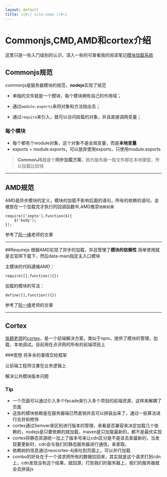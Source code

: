 ```yaml
---
layout: default
title: \{#\{ site.name \}#\}
---
```

# Commonjs,CMD,AMD和cortex介绍

这里只是一些入门级别的认识，深入一些的可查看我的阅读笔记[模块加载系统][1]

## Commonjs规范

commonjs是服务器模块的规范，**nodejs**实现了规范

- 单独的文件就是一个模块，每个模块拥有自己的作用域；

- 通过`module.exports`来将对象和方法抛出去；

- 通过`require`来引入，就可以访问挂载的对象，并且直接调用变量；

### 每个模块

- 每个都有个module对象，这个对象不是全局变量，而是**本地变量**
- exports  = module.exports，可以放弃使用exports，只使用module.exports



>**CommonJS**就是个**同步加载方案**，因为服务器一般文件都在本地硬盘，所以加载比较快

---

## AMD规范

AMD是异步模块的定义，模块的加载不影响后面的语句，所有的依赖的语句，会被放在一个加载完才执行的回调函数中,AMD推崇`依赖前置`

```
require(['zepto'],function($){
	$('body');
});
```
参考了[阮一峰](http://www.ruanyifeng.com/blog/2012/10/asynchronous_module_definition.html)老师的文章

---

##Requirejs
根据AMD实现了异步的加载，并且管理了**模块的依赖性**
简单使用就是去官网下载下，然后data-main指定主入口模块

主模块的代码遵循AMD：

```
require([],function(){})
```
加载的模块的写法：

```
define([],function(){})
```

参考了[阮一峰](http://www.ruanyifeng.com/blog/2012/11/require_js.html)老师的文章

---

## Cortex
[张颖老师](https://github.com/kaelzhang)的[cortex](https://github.com/cortexjs/cortex)，是一个前端解决方案，类似于npm，提供了模块的管理，加载，本地调试。目前用在点评网的所有的前端项目上

###思想
将多余的事情交给框架

让前端工程师注重在业务逻辑上

解决公共模块版本问题

### Tip
- 一个页面可以通过引入多个facade来引入多个项目的前端资源，这样来解耦了页面
- 这些的模块依赖是在服务器端已然直销并且可以拼装出来了，通过一些算法进行合并和修饰
- cortex通过Semver来区别进行版本的管理，来看是否兼容来决定加载几个依赖的，nodejs是只要依赖的就加载，maven是只加载最新的，都不是最优实现
- cortex将静态资源统一加上了版本号来让cdn区分是不是该去拿最新的，当发现要更新时，cdn会与我们的静态服务器进行通信，来拿取。
- 依赖树的信息通过neocortex-4j来吐到页面上，可以并行加载
- combo的好处在于一个请求把所有的数据拉回来，其实就是这个请求打到cdn上，cdn发现没有这个结果，就回源，打到我们的服务器上，我们的服务器就会去拼装js

[1]:https://github.com/panyifei/learning/blob/master/Javascript框架设计/模块加载系统.md
